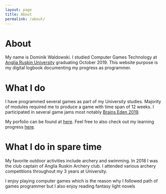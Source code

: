 ```yaml
---
layout: page
title: About
permalink: /about/
---
```


<h1 class="post-title">About</h1>
  </header>

  <div class="post-content">
    <p>My name is Dominik Waldowski. I studied Computer Games Technology at <a href="https://aru.ac.uk/">Anglia Ruskin University</a> graduating October 2019.
	This website purpose is my digital logbook documenting my progress as programmer.</a>
<h1 class="post-title">What I do</h1>
<p> I have programmed several games as part of my University studies. Majority of modules required me to produce a game with time span of 12 weeks.
I participated in several game jams most notably <a href="http://www.brainseden.net/">Brains Eden 2019</a>.</p>
<p>My porfolio can be found at <a href="">here</a>. Feel free to also check out my learning progress <a href="">here</a>.</p>
<!--<h1 class="post-title">Experience</h1>-->

<h1 class="post-title">What I do in spare time</h1>
<p> My favorite outdoor activities include archery and swimming. In 2018 I was the club captain of Anglia Ruskin Archery club. I attended various archery competitions throughout my 3 years at University.</p>
<p> I enjoy playing computer games which is the reason why I followed path of games programmer but I also enjoy reading fantasy light novels</p>
